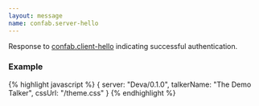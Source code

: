 ```yaml
---
layout: message
name: confab.server-hello
---
```

Response to [confab.client-hello](confab.client-hello.html) indicating successful authentication.

### Example

{% highlight javascript %}
{
    server: "Deva/0.1.0",
    talkerName: "The Demo Talker",
    cssUrl: "/theme.css"
}
{% endhighlight %}
